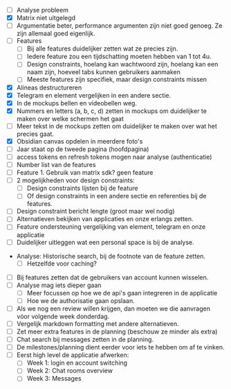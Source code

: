 - [ ] Analyse probleem
- [x] Matrix niet uitgelegd
- [ ] Argumentatie beter, performance argumenten zijn niet goed genoeg. Ze zijn allemaal goed eigenlijk.
- [ ] Features
	- [ ] Bij alle features duidelijker zetten wat ze precies zijn.
	- [ ] Iedere feature zou een tijdschatting moeten hebben van 1 tot 4u.
	- [ ] Design constraints, hoelang kan wachtwoord zijn, hoelang kan een naam zijn, hoeveel tabs kunnen gebruikers aanmaken
	- [ ] Meeste features zijn specifiek, maar design constraints missen
- [x] Alineas destructureren
- [x] Telegram en element vergelijken in een andere sectie.
- [x] In de mockups bellen en videobellen weg.
- [x] Nummers en letters (a, b, c, d) zetten in mockups om duidelijker te maken over welke schermen het gaat
- [ ] Meer tekst in de mockups zetten om duidelijker te maken over wat het precies gaat.
- [x] Obsidian canvas opdelen in meerdere foto's
- [ ] Jaar staat op de tweede pagina (hoofdpagina)
- [ ] access tokens en refresh tokens mogen naar analyse (authenticatie)
- [ ] Number list van de features
- [ ] Feature 1. Gebruik van matrix sdk? geen feature
- [ ] 2 mogelijkheden voor design constraints:
	- [ ] Design constraints lijsten bij de feature
	- [ ] Of design constraints in een andere sectie en referenties bij de features.
- [ ] Design constraint bericht lengte (groot maar wel nodig)
- [ ] Alternatieven bekijken van applicaties en onze erlangs zetten.
- [ ] Feature ondersteuning vergelijking van element, telegram en onze applicatie
- [ ] Duidelijker uitleggen wat een personal space is bij de analyse.
- Analyse: Historische search, bij de footnote van de feature zetten.
	- [ ] Hetzelfde voor caching?
- [ ] Bij features zetten dat de gebruikers van account kunnen wisselen.
- [ ] Analyse mag iets dieper gaan
	- [ ] Meer focussen op hoe we de api's gaan integreren in de applicatie
	- [ ] Hoe we de authorisatie gaan opslaan.
- [ ] Als we nog een review willen krijgen, dan moeten we die aanvragen vóor volgende week donderdag.
- [ ] Vergelijk markdown formatting met andere alternatieven.
- [ ] Zet meer extra features in de planning (beschouw ze minder als extra)
- [ ] Chat search bij messages zetten in de planning.
- [ ] De milestones/planning dient eerder voor iets te hebben om af te vinken.
- [ ] Eerst high level de applicatie afwerken:
	- [ ] Week 1: login en account switching 
	- [ ] Week 2: Chat rooms overview
	- [ ] Week 3: Messages